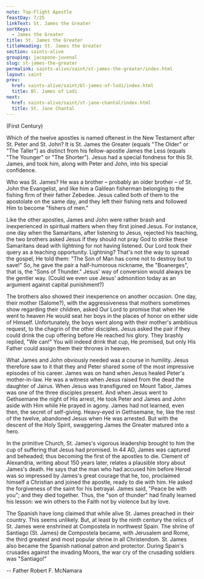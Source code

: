 ```yaml
---
note: Top-Flight Apostle
feastDay: 7/25
linkText: St. James the Greater
sortKeys:
  - James the Greater
title: St. James the Greater
titleHeading: St. James the Greater
section: saints-alive
grouping: jacopone-juvenal
slug: st-james-the-greater
permalink: saints-alive/saint/st-james-the-greater/index.html
layout: saint
prev:
  href: saints-alive/saint/bl-james-of-lodi/index.html
  title: Bl. James of Lodi
next:
  href: saints-alive/saint/st-jane-chantal/index.html
  title: St. Jane Chantal
---
```

(First Century)

Which of the twelve apostles is named oftenest in the New Testament after St. Peter and St. John? It is St. James the Greater (equals "The Older" or "The Taller") as distinct from his fellow-apostle James the Less (equals "The Younger" or "The Shorter"). Jesus had a special fondness for this St. James, and took him, along with Peter and John, into his special confidence.

Who was St. James? He was a brother – probably an older brother – of St. John the Evangelist, and like him a Galilean fisherman belonging to the fishing firm of their father Zebedee. Jesus called both of them to the apostolate on the same day, and they left their fishing nets and followed Him to become "fishers of men."

Like the other apostles, James and John were rather brash and inexperienced in spiritual matters when they first joined Jesus. For instance, one day when the Samaritans, after listening to Jesus, rejected his teaching, the two brothers asked Jesus if they should not pray God to strike these Samaritans dead with lightning for not having listened. Our Lord took their query as a teaching opportunity. Lightning? That's not the way to spread the gospel, He told them: "The Son of Man has come not to destroy but to save!" So, he gave the pair a half-humorous nickname, the "Boanerges", that is, the "Sons of Thunder." Jesus' way of conversion would always be the gentler way. (Could we even use Jesus' admonition today as an argument against capital punishment?)

The brothers also showed their inexperience on another occasion. One day, their mother (Salome?), with the aggressiveness that mothers sometimes show regarding their children, asked Our Lord to promise that when He went to heaven He would seat her boys in the places of honor on either side of Himself. Unfortunately, the boys went along with their mother's ambitious request, to the chagrin of the other disciples. Jesus asked the pair if they could drink the cup offering before He reached his glory. They brashly replied, "We can!" You will indeed drink that cup, He promised, but only His Father could assign them their thrones in heaven.

What James and John obviously needed was a course in humility. Jesus therefore saw to it that they and Peter shared some of the most impressive episodes of his career. James was on hand when Jesus healed Peter's mother-in-law. He was a witness when Jesus raised from the dead the daughter of Jairus. When Jesus was transfigured on Mount Tabor, James was one of the three disciples present. And when Jesus went to Gethsemane the night of His arrest, He took Peter and James and John aside with Him while He prayed in agony. James had not learned, even then, the secret of self-giving. Heavy-eyed in Gethsemane, he, like the rest of the twelve, abandoned Jesus when He was arrested. But with the descent of the Holy Spirit, swaggering James the Greater matured into a hero.

In the primitive Church, St. James's vigorous leadership brought to him the cup of suffering that Jesus had promised. In 44 AD, James was captured and beheaded; thus becoming the first of the apostles to die. Clement of Alexandria, writing about 150 years later, relates a plausible story about James's death. He says that the man who had accused him before Herod was so impressed by James's great courage that he, too, proclaimed himself a Christian and joined the apostle, ready to die with him. He asked the forgiveness of the saint for his betrayal. James said, "Peace be with you"; and they died together. Thus, the "son of thunder" had finally learned his lesson: we win others to the Faith not by violence but by love.

The Spanish have long claimed that while alive St. James preached in their country. This seems unlikely. But, at least by the ninth century the relics of St. James were enshrined at Compostela in northwest Spain. The shrine of Santiago (St. James) de Compostela became, with Jerusalem and Rome, the third greatest and most popular shrine in all Christendom. St. James also became the Spanish national patron and protector. During Spain's crusades against the invading Moors, the war cry of the crusading soldiers was "Santiago!"

\-- Father Robert F. McNamara